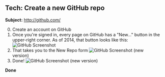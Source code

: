 ## Tech: Create a new GitHub repo

**Subject:** http://github.com/

0. Create an account on GitHub
1. Once you're signed in, every page on GitHub has a "New..." button in the upper-right corner. As of 2014, that button looks like this: ![GitHub Screenshot](https://s3.amazonaws.com/machine-shop/Screen+Shot+2014-07-11+at+2.39.44+PM.png)
2. That takes you to the New Repo form ![GitHub Screenshot](https://s3.amazonaws.com/machine-shop/Screen+Shot+2014-07-11+at+3.03.40+PM.png) (new version)
3. Done!
![GitHub Screenshot](https://s3.amazonaws.com/machine-shop/Screen+Shot+2014-07-11+at+3.08.16+PM.png) (new version)

**Done**
